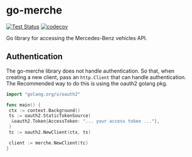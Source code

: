# go-merche

[![Test Status](https://github.com/jferrl/go-merche/workflows/tests/badge.svg)](https://github.com/jferrl/go-merche/actions?query=workflow%3Atests)
[![codecov](https://codecov.io/gh/jferrl/go-merche/branch/main/graph/badge.svg?token=68I4BZF235)](https://codecov.io/gh/jferrl/go-merche)

Go library for accessing the Mercedes-Benz vehicles API.

## Authentication

The go-merche library does not handle authentication. So that, when
creating a new client, pass an `http.Client` that can handle authentication.
The Recommended way to do this is using the oauth2 golang pkg.

```go
import "golang.org/x/oauth2"

func main() {
 ctx := context.Background()
 ts := oauth2.StaticTokenSource(
  &oauth2.Token{AccessToken: "... your access token ..."},
 )
 tc := oauth2.NewClient(ctx, ts)

 client := merche.NewClient(tc)
}
```
